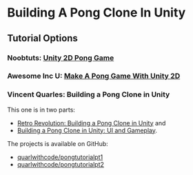 # Building A Pong Clone In Unity

## Tutorial Options

### Noobtuts: [Unity 2D Pong Game](https://noobtuts.com/unity/2d-pong-game)

### Awesome Inc U: [Make A Pong Game With Unity 2D](https://www.awesomeincu.com/tutorials/unity-pong/)

### Vincent Quarles: Building a Pong Clone in Unity

This one is in two parts:
* [Retro Revolution: Building a Pong Clone in Unity](https://www.sitepoint.com/retro-revolution-building-a-pong-clone-in-unity/) and
* [Building a Pong Clone in Unity: UI and Gameplay](https://www.sitepoint.com/building-a-pong-clone-in-unity-ui-and-gameplay/).

The projects is available on GitHub:
* [quarlwithcode/pongtutorialpt1](https://github.com/quarlwithcode/pongtutorialpt1)
* [quarlwithcode/pongtutorialpt2](https://github.com/quarlwithcode/pongtutorialpt2)

